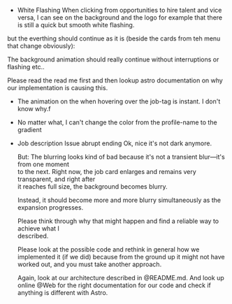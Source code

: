 ﻿

- White Flashing
When clicking from opportunities to hire talent and vice versa, I can see on the background and the logo for example that there is still a quick but smooth white flashing. 

but the everthing should continue as it is (beside the cards from teh menu that change obviously):

The background animation should really continue without interruptions or flashing etc..  

Please read the read me first and then lookup astro documentation on why our implementation is causing this.

- The animation on the when hovering over the job-tag is instant. I don't know why.f

- No matter what, I can't change the color from the profile-name
 to the gradient

-  Job description Issue abrupt ending
    Ok, nice it's not dark anymore.

    But: The blurring looks kind of bad because it's not a transient blur—it's from one moment   
    to the next. Right now, the job card enlarges and remains very transparent, and right after  
    it reaches full size, the background becomes blurry.

    Instead, it should become more and more blurry simultaneously as the expansion progresses.

    Please think through why that might happen and find a reliable way to achieve what I   
    described.

    Please look at the possible code and rethink in general how we implemented it (if we did) 
    because from the ground up it might not have worked out, and you must take another approach.

    Again, look at our architecture described in @README.md.
    And look up online @Web for the right documentation for our code and check if anything is 
    different with Astro.
